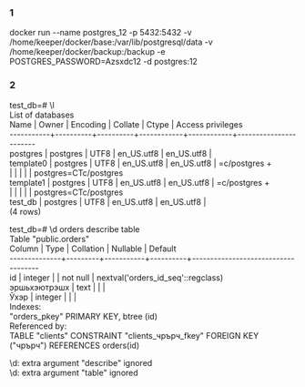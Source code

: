 ### 1 ###
docker run --name postgres_12 -p 5432:5432 -v /home/keeper/docker/base:/var/lib/postgresql/data -v /home/keeper/docker/backup:/backup -e POSTGRES_PASSWORD=Azsxdc12 -d postgres:12

### 2 ###

test_db=# \l  
                                 List of databases  
   Name    |  Owner   | Encoding |  Collate   |   Ctype    |   Access privileges  
-----------+----------+----------+------------+------------+-----------------------  
 postgres  | postgres | UTF8     | en_US.utf8 | en_US.utf8 |  
 template0 | postgres | UTF8     | en_US.utf8 | en_US.utf8 | =c/postgres          +  
           |          |          |            |            | postgres=CTc/postgres  
 template1 | postgres | UTF8     | en_US.utf8 | en_US.utf8 | =c/postgres          +  
           |          |          |            |            | postgres=CTc/postgres  
 test_db   | postgres | UTF8     | en_US.utf8 | en_US.utf8 |  
(4 rows)  

test_db=# \d orders describe table  
                               Table "public.orders"  
    Column    |  Type   | Collation | Nullable |              Default  
--------------+---------+-----------+----------+------------------------------------  
 id           | integer |           | not null | nextval('orders_id_seq'::regclass)  
 эршьхэютрэшх | text    |           |          |  
 Ўхэр         | integer |           |          |  
Indexes:  
    "orders_pkey" PRIMARY KEY, btree (id)  
Referenced by:  
    TABLE "clients" CONSTRAINT "clients_чрърч_fkey" FOREIGN KEY ("чрърч") REFERENCES orders(id)  
  
  
\d: extra argument "describe" ignored  
\d: extra argument "table" ignored  
